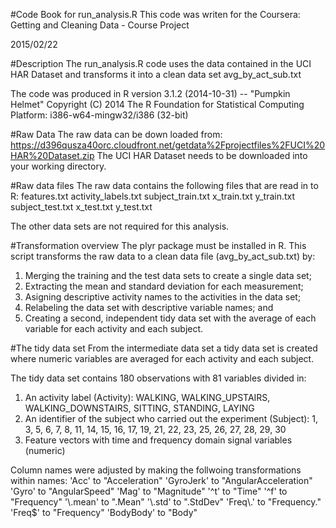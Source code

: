 #Code Book for run_analysis.R
This code was writen for the Coursera: Getting and Cleaning Data - Course Project

2015/02/22

#Description
The run_analysis.R code uses the data contained in the UCI HAR Dataset and transforms it into a clean data set avg_by_act_sub.txt

The code was produced in R version 3.1.2 (2014-10-31) -- "Pumpkin Helmet"
Copyright (C) 2014 The R Foundation for Statistical Computing
Platform: i386-w64-mingw32/i386 (32-bit)

#Raw Data
The raw data can be down loaded from:
https://d396qusza40orc.cloudfront.net/getdata%2Fprojectfiles%2FUCI%20HAR%20Dataset.zip
The UCI HAR Dataset needs to be downloaded into your working directory.

#Raw data files
The raw data contains the following files that are read in to R:
features.txt
activity_labels.txt
subject_train.txt
x_train.txt
y_train.txt
subject_test.txt
x_test.txt
y_test.txt

The other data sets are not required for this analysis.

#Transformation overview
The plyr package must be installed in R.
This script transforms the raw data to a clean data file (avg_by_act_sub.txt) by: 
1. Merging the training and the test data sets to create a single data set;
2. Extracting the mean and standard deviation for each measurement; 
3. Asigning descriptive activity names to the activities in the data set;
4. Relabeling the data set with descriptive variable names; and 
5. Creating a second, independent tidy data set with the average of each variable for each activity and each subject.

#The tidy data set
From the intermediate data set a tidy data set is created where numeric variables are averaged for each activity and each subject.

The tidy data set contains 180 observations with 81 variables divided in:
1. An activity label (Activity): WALKING, WALKING_UPSTAIRS, WALKING_DOWNSTAIRS, SITTING, STANDING, LAYING
2. An identifier of the subject who carried out the experiment (Subject): 1, 3, 5, 6, 7, 8, 11, 14, 15, 16, 17, 19, 21, 22, 23, 25, 26, 27, 28, 29, 30
3. Feature vectors with time and frequency domain signal variables (numeric)

Column names were adjusted by making the follwoing transformations within names:
'Acc' to "Acceleration"
'GyroJerk' to "AngularAcceleration"
'Gyro' to "AngularSpeed"
'Mag' to "Magnitude"
'^t' to "Time"
'^f' to "Frequency"
'\\.mean' to ".Mean"
'\\.std' to ".StdDev"
'Freq\\.' to "Frequency."
'Freq$' to "Frequency"
'BodyBody' to "Body"




